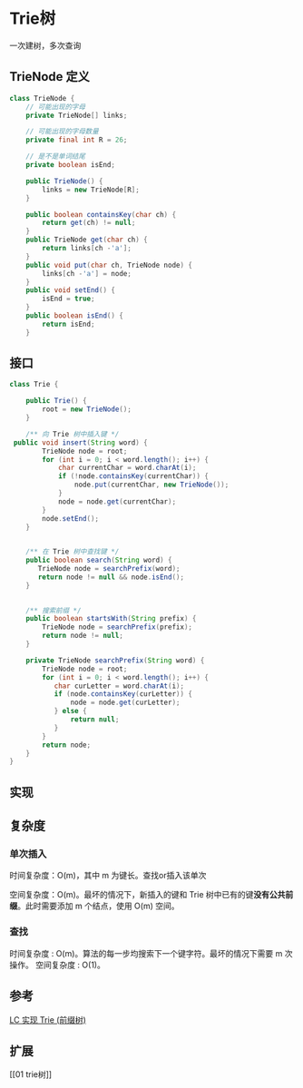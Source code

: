 # Trie树
一次建树，多次查询
## TrieNode 定义
```java
class TrieNode {
    // 可能出现的字母
    private TrieNode[] links;

    // 可能出现的字母数量
    private final int R = 26;

    // 是不是单词结尾
    private boolean isEnd;

    public TrieNode() {
        links = new TrieNode[R];
    }

    public boolean containsKey(char ch) {
        return get(ch) != null;
    }
    public TrieNode get(char ch) {
        return links[ch -'a'];
    }
    public void put(char ch, TrieNode node) {
        links[ch -'a'] = node;
    }
    public void setEnd() {
        isEnd = true;
    }
    public boolean isEnd() {
        return isEnd;
    }


```
## 接口
```java
class Trie {

    public Trie() {
        root = new TrieNode();
    }

    /** 向 Trie 树中插入键 */
 public void insert(String word) {
        TrieNode node = root;
        for (int i = 0; i < word.length(); i++) {
            char currentChar = word.charAt(i);
            if (!node.containsKey(currentChar)) {
                node.put(currentChar, new TrieNode());
            }
            node = node.get(currentChar);
        }
        node.setEnd();
    }

    
    /** 在 Trie 树中查找键 */
    public boolean search(String word) {
       TrieNode node = searchPrefix(word);
       return node != null && node.isEnd();
    }

    
    /** 搜索前缀 */
    public boolean startsWith(String prefix) {
        TrieNode node = searchPrefix(prefix);
        return node != null;
    }

    private TrieNode searchPrefix(String word) {
        TrieNode node = root;
        for (int i = 0; i < word.length(); i++) {
           char curLetter = word.charAt(i);
           if (node.containsKey(curLetter)) {
               node = node.get(curLetter);
           } else {
               return null;
           }
        }
        return node;
    }
}
```

## 实现

## 复杂度
### 单次插入
时间复杂度：O(m)，其中 m 为键长。查找or插入该单次

空间复杂度：O(m)。最坏的情况下，新插入的键和 Trie 树中已有的键**没有公共前缀**。此时需要添加 m 个结点，使用 O(m) 空间。

### 查找
时间复杂度 : O(m)。算法的每一步均搜索下一个键字符。最坏的情况下需要 m 次操作。
空间复杂度 : O(1)。
## 参考
[LC 实现 Trie (前缀树)](https://leetcode-cn.com/problems/implement-trie-prefix-tree/solution/shi-xian-trie-qian-zhui-shu-by-leetcode/)

[](https://leetcode-solution.cn/solutionDetail?url=https%3A%2F%2Fapi.github.com%2Frepos%2Fazl397985856%2Fleetcode%2Fcontents%2Fthinkings%2Ftrie.md)
## 扩展
[[01 trie树]]